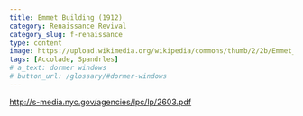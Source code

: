 ```yaml
---
title: Emmet Building (1912)
category: Renaissance Revival
category_slug: f-renaissance
type: content
image: https://upload.wikimedia.org/wikipedia/commons/thumb/2/2b/Emmet_Building%2C_9132_Madison_Av._%26_29th_St._-_Irving_Underhill%2C_N.Y._LCCN93503476.jpg/220px-Emmet_Building%2C_9132_Madison_Av._%26_29th_St._-_Irving_Underhill%2C_N.Y._LCCN93503476.jpg
tags: [Accolade, Spandrles]
# a_text: dormer windows
# button_url: /glossary/#dormer-windows
---
```


http://s-media.nyc.gov/agencies/lpc/lp/2603.pdf 
